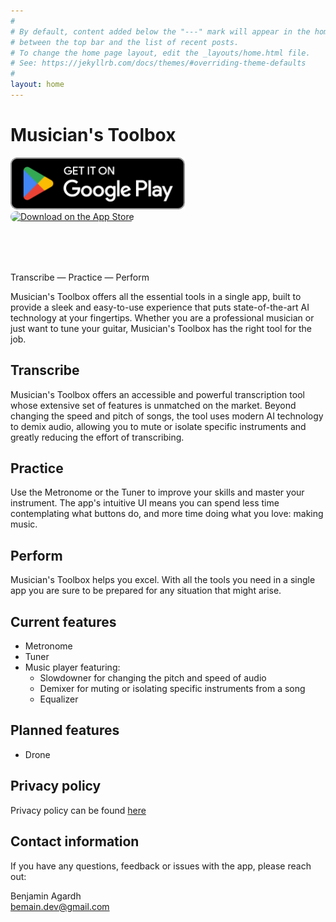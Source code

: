 ```yaml
---
#
# By default, content added below the "---" mark will appear in the home page
# between the top bar and the list of recent posts.
# To change the home page layout, edit the _layouts/home.html file.
# See: https://jekyllrb.com/docs/themes/#overriding-theme-defaults
#
layout: home
---
```


# Musician's Toolbox
<p align="left">
    <a href='https://play.google.com/store/apps/details?id=se.agardh.musbx&pcampaignid=pcampaignidMKT-Other-global-all-co-prtnr-py-PartBadge-Mar2515-1' style="border-radius: 13px; height: 83px;"><img alt='Get it on Google Play' src='assets/google-play-badge.png' style="height: 83px;"/></a>
    <a href="https://apps.apple.com/us/app/musicians-toolbox/id1670009655?itsct=apps_box_badge&amp;itscg=30200" style="display: inline-block; border-radius: 13px; width: 250px; height: 83px;"><img src="https://tools.applemediaservices.com/api/badges/download-on-the-app-store/black/en-us?size=250x83&amp;releaseDate=1679443200" alt="Download on the App Store" style="border-radius: 13px; width: 250px; height: 83px;"></a>
</p>


Transcribe — Practice — Perform

Musician's Toolbox offers all the essential tools in a single app, built to provide a sleek and easy-to-use experience that puts state-of-the-art AI technology at your fingertips. Whether you are a professional musician or just want to tune your guitar, Musician's Toolbox has the right tool for the job. 

## Transcribe
Musician's Toolbox offers an accessible and powerful transcription tool whose extensive set of features is unmatched on the market. Beyond changing the speed and pitch of songs, the tool uses modern AI technology to demix audio, allowing you to mute or isolate specific instruments and greatly reducing the effort of transcribing. 

## Practice
Use the Metronome or the Tuner to improve your skills and master your instrument. The app's intuitive UI means you can spend less time contemplating what buttons do, and more time doing what you love: making music.

## Perform
Musician's Toolbox helps you excel. With all the tools you need in a single app you are sure to be prepared for any situation that might arise.

## Current features
- Metronome
- Tuner
- Music player featuring:
    - Slowdowner for changing the pitch and speed of audio
    - Demixer for muting or isolating specific instruments from a song
    - Equalizer

## Planned features
- Drone

## Privacy policy
Privacy policy can be found [here](https://bemain.github.io/musbx/privacy_policy/)

## Contact information
If you have any questions, feedback or issues with the app, please reach out:

Benjamin Agardh \
bemain.dev@gmail.com
